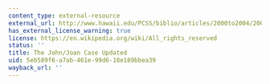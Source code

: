 ```yaml
---
content_type: external-resource
external_url: http://www.hawaii.edu/PCSS/biblio/articles/2000to2004/2000-another-perspective.html
has_external_license_warning: true
license: https://en.wikipedia.org/wiki/All_rights_reserved
status: ''
title: The John/Joan Case Updated
uid: 5eb589f6-a7ab-461e-99d6-18e189bbea39
wayback_url: ''
---
```


